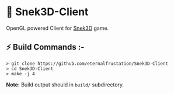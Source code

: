 # 🐍 Snek3D-Client
OpenGL powered Client for [Snek3D](https://github.com/Tanishq-Banyal/Snek3D) game.

## ⚡ Build Commands :-
```console
> git clone https://github.com/eternalfrustation/Snek3D-Client
> cd Snek3D-Client
> make -j 4
```

**Note:** Build output should in `build/` subdirectory.
